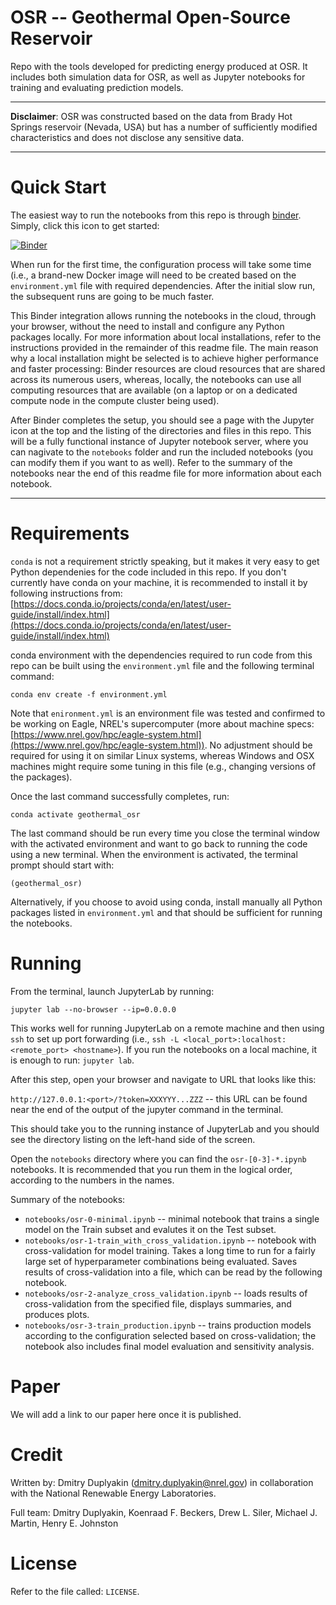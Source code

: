 # OSR -- Geothermal Open-Source Reservoir

Repo with the tools developed for predicting energy produced at OSR. 
It includes both simulation data for OSR, as well as Jupyter notebooks for training and evaluating prediction models.

---------------

**Disclaimer**: OSR was constructed based on the data from Brady Hot Springs reservoir (Nevada, USA) but has a number of sufficiently modified characteristics and does not disclose any sensitive data.

---------------

# Quick Start

The easiest way to run the notebooks from this repo is through [binder](https://mybinder.org/). Simply, click this icon to get started:
 
[![Binder](https://mybinder.org/badge_logo.svg)](https://mybinder.org/v2/gh/NREL/geothermal_osr/HEAD)

When run for the first time, the configuration process will take some time (i.e., a brand-new Docker image will need to be created based on the `environment.yml` file with required dependencies. After the initial slow run, the subsequent runs are going to be much faster.   

This Binder integration allows running the notebooks in the cloud, through your browser, without the need to install and configure any Python packages locally. For more information about local installations, refer to the instructions provided in the remainder of this readme file. The main reason why a local installation might be selected is to achieve higher performance and faster processing: Binder resources are cloud resources that are shared across its numerous users, whereas, locally, the notebooks can use all computing resources that are available (on a laptop or on a dedicated compute node in the compute cluster being used).    

After Binder completes the setup, you should see a page with the Jupyter icon at the top and the listing of the directories and files in this repo. This will be a fully functional instance of Jupyter notebook server, where you can nagivate to the `notebooks` folder and run the included notebooks (you can modify them if you want to as well). Refer to the summary of the notebooks near the end of this readme file for more information about each notebook.

---------------

# Requirements

`conda` is not a requirement strictly speaking, but it makes it very easy to get Python dependenies for the code included in this repo. If you don't currently have conda on your machine, it is recommended to install it by following instructions from: [https://docs.conda.io/projects/conda/en/latest/user-guide/install/index.html](https://docs.conda.io/projects/conda/en/latest/user-guide/install/index.html) 

conda environment with the dependencies required to run code from this repo can be built using the `environment.yml` file and the following terminal command:

`conda env create -f environment.yml`

Note that `enironment.yml` is an environment file was tested and confirmed to be working on Eagle, NREL's supercomputer (more about machine specs: [https://www.nrel.gov/hpc/eagle-system.html](https://www.nrel.gov/hpc/eagle-system.html)). No adjustment should be required for using it on similar Linux systems, whereas Windows and OSX machines might require some tuning in this file  (e.g., changing versions of the packages). 

Once the last command successfully completes, run:

`conda activate geothermal_osr`

The last command should be run every time you close the terminal window with the activated environment and want to go back to running the code using a new terminal. When the environment is activated, the terminal prompt should start with: 

`(geothermal_osr)`

Alternatively, if you choose to avoid using conda, install manually all Python packages listed in `environment.yml` and that should be sufficient for running the notebooks. 

# Running

From the terminal, launch JupyterLab by running: 

`jupyter lab --no-browser --ip=0.0.0.0`

This works well for running JupyterLab on a remote machine and then using `ssh` to set up port forwarding (i.e., `ssh -L <local_port>:localhost:<remote_port> <hostname>`). If you run the notebooks on a local machine, it is enough to run: `jupyter lab`.

After this step, open your browser and navigate to URL that looks like this:

`http://127.0.0.1:<port>/?token=XXXYYY...ZZZ` -- this URL can be found near the end of the output of the jupyter command in the terminal. 

This should take you to the running instance of JupyterLab and you should see the directory listing on the left-hand side of the screen.

Open the `notebooks` directory where you can find the `osr-[0-3]-*.ipynb` notebooks. It is recommended that you run them in the logical order, according to the numbers in the names.

Summary of the notebooks:
* `notebooks/osr-0-minimal.ipynb` -- minimal notebook that trains a single model on the Train subset and evalutes it on the Test subset.
* `notebooks/osr-1-train_with_cross_validation.ipynb` -- notebook with cross-validation for model training. Takes a long time to run for a fairly large set of hyperparameter combinations being evaluated. Saves results of cross-validation into a file, which can be read by the following notebook.
* `notebooks/osr-2-analyze_cross_validation.ipynb` -- loads results of cross-validation from the specified file, displays summaries, and produces plots.
* `notebooks/osr-3-train_production.ipynb` -- trains production models according to the configuration selected based on cross-validation; the notebook also includes final model evaluation and sensitivity analysis.

# Paper

We will add a link to our paper here once it is published.

# Credit

Written by: Dmitry Duplyakin (dmitry.duplyakin@nrel.gov) in collaboration with the National Renewable Energy Laboratories.

Full team: Dmitry Duplyakin, Koenraad F. Beckers, Drew L. Siler, Michael J. Martin, Henry E. Johnston

# License

Refer to the file called: `LICENSE`.
